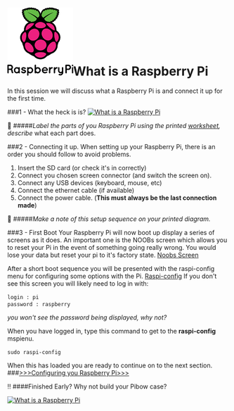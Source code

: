 ![Raspberry Pi Logo](../images/Pi_Logo.png)What is a Raspberry Pi
=================

In this session we will discuss what a Raspberry Pi is and connect it up for the first time.

###1 - What the heck is is?
[![What is a Raspberry Pi](http://img.youtube.com/vi/e0wkVVVLvR8/0.jpg)](http://www.youtube.com/watch?v=e0wkVVVLvR8)

:notebook:
#####*Label the parts of you Raspberry Pi using the printed [worksheet](Pi-label.pdf), describe* what each part does.


###2 - Connecting it up.
When setting up your Raspberry Pi, there is an order you should follow to avoid problems.
1. Insert the SD card (or check it's in correctly)
2. Connect you chosen screen connector (and switch the screen on).
3. Connect any USB devices (keyboard, mouse, etc)
3. Connect the ethernet cable (if available)
4. Connect the power cable. (**This must always be the last connection made**)

:notebook:
#####*Make a note of this setup sequence on your printed diagram.*

###3 - First Boot
Your Raspberry Pi will now boot up display a series of screens as it does. An important one is the NOOBs screen which allows you to reset your Pi in the event of something going really wrong. You would lose your data but reset your pi to it's factory state.
[Noobs Screen](../images/noobs.png)

After a short boot sequence you will be presented with the raspi-config menu for configuring some options with the Pi.
[Raspi-config](../images/raspi-config.png)
If you don't see this screen you will likely need to log in with:
```
login : pi
password : raspberry
```
*you won't see the password being displayed, why not?*

When you have logged in, type this command to get to the **raspi-config** mspienu.
```
sudo raspi-config
```
When this has loaded you are ready to continue on to the next section.
###[>>>Configuring you Raspberry Pi>>>](../config/README.md)

:bangbang:
####Finished Early?
Why not build your Pibow case?

[![What is a Raspberry Pi](http://img.youtube.com/vi/2Pwc9QTgz_8/0.jpg)](http://www.youtube.com/watch?v=2Pwc9QTgz_8)